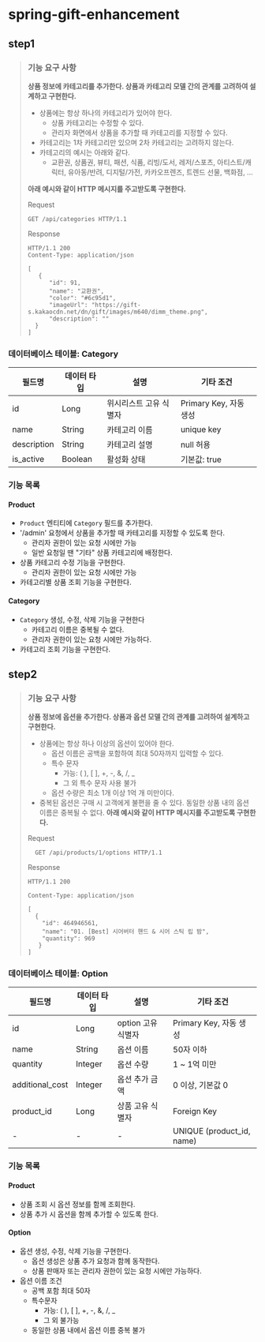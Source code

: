 # spring-gift-enhancement

## step1
> ### 기능 요구 사항
> **상품 정보에 카테고리를 추가한다. 상품과 카테고리 모델 간의 관계를 고려하여 설계하고 구현한다.**
> - 상품에는 항상 하나의 카테고리가 있어야 한다.
>   - 상품 카테고리는 수정할 수 있다.
>   - 관리자 화면에서 상품을 추가할 때 카테고리를 지정할 수 있다.
> - 카테고리는 1차 카테고리만 있으며 2차 카테고리는 고려하지 않는다. 
> - 카테고리의 예시는 아래와 같다.
>   - 교환권, 상품권, 뷰티, 패션, 식품, 리빙/도서, 레저/스포츠, 아티스트/캐릭터, 유아동/반려, 디지털/가전, 카카오프렌즈, 트렌드 선물, 백화점, ...
>   
> **아래 예시와 같이 HTTP 메시지를 주고받도록 구현한다.**
> 
> Request
> ```
> GET /api/categories HTTP/1.1
> ```
> Response
> ```
> HTTP/1.1 200
> Content-Type: application/json
> 
> [
>    {
>       "id": 91,
>       "name": "교환권",
>       "color": "#6c95d1",
>       "imageUrl": "https://gift-s.kakaocdn.net/dn/gift/images/m640/dimm_theme.png",
>       "description": ""
>   }
> ]
> ```

### 데이터베이스 테이블: Category
| 필드명         | 데이터 타입  | 설명           | 기타 조건              |
|-------------|---------|--------------|--------------------|
| id          | Long    | 위시리스트 고유 식별자 | Primary Key, 자동 생성 |
| name        | String  | 카테고리 이름      | unique key         |
| description | String  | 카테고리 설명      | null 허용            |
| is_active   | Boolean     | 활성화 상태      | 기본값: true    |

### 기능 목록
#### Product
- `Product` 엔티티에 `Category` 필드를 추가한다. 
- '/admin' 요청에서 상품을 추가할 때 카테고리를 지정할 수 있도록 한다.
  - 관리자 권한이 있는 요청 시에만 가능
  - 일반 요청일 땐 "기타" 상품 카테고리에 배정한다.
- 상품 카테고리 수정 기능을 구현한다.
  - 관리자 권한이 있는 요청 시에만 가능
- 카테고리별 상품 조회 기능을 구현한다.

#### Category
- `Category` 생성, 수정, 삭제 기능을 구현한다
  - 카테고리 이름은 중복될 수 없다.
  - 관리자 권한이 있는 요청 시에만 가능하다.
- 카테고리 조회 기능을 구현한다.

## step2
> ### 기능 요구 사항
> **상품 정보에 옵션을 추가한다. 상품과 옵션 모델 간의 관계를 고려하여 설계하고 구현한다.**
> - 상품에는 항상 하나 이상의 옵션이 있어야 한다.
>   - 옵션 이름은 공백을 포함하여 최대 50자까지 입력할 수 있다.
>   - 특수 문자
>     - 가능: ( ), [ ], +, -, &, /, _
>     - 그 외 특수 문자 사용 불가
>   - 옵션 수량은 최소 1개 이상 1억 개 미만이다.
> - 중복된 옵션은 구매 시 고객에게 불편을 줄 수 있다. 동일한 상품 내의 옵션 이름은 중복될 수 없다.
> **아래 예시와 같이 HTTP 메시지를 주고받도록 구현한다.**
> 
> Request
> ```
>   GET /api/products/1/options HTTP/1.1
>   ```
> Response
> ```
> HTTP/1.1 200
> 
> Content-Type: application/json
> 
> [
>   {
>     "id": 464946561,
>     "name": "01. [Best] 시어버터 핸드 & 시어 스틱 립 밤",
>     "quantity": 969
>    }
> ]
> ```

### 데이터베이스 테이블: Option
| 필드명             | 데이터 타입  | 설명            | 기타 조건                     |
|-----------------|---------|---------------|---------------------------|
| id              | Long    | option 고유 식별자 | Primary Key, 자동 생성        |
| name            | String  | 옵션 이름         | 50자 이하                    |
| quantity        | Integer | 옵션 수량         | 1 ~ 1억 미만                 |
| additional_cost | Integer | 옵션 추가 금액    | 0 이상, 기본값 0               |
| product_id      | Long    | 상품 고유 식별자   | Foreign Key               |
| -               | -       | -               | UNIQUE (product_id, name) |

### 기능 목록
#### Product
- 상품 조회 시 옵션 정보를 함께 조회한다.
- 상품 추가 시 옵션을 함께 추가할 수 있도록 한다.

#### Option
- 옵션 생성, 수정, 삭제 기능을 구현한다.
  - 옵션 생성은 상품 추가 요청과 함께 동작한다.
  - 상품 판매자 또는 관리자 권한이 있는 요청 시에만 가능하다.
- 옵션 이름 조건
  - 공백 포함 최대 50자
  - 특수문자
    - 가능: ( ), [ ], +, -, &, /, _
    - 그 외 불가능
  - 동일한 상품 내에서 옵션 이름 중복 불가
